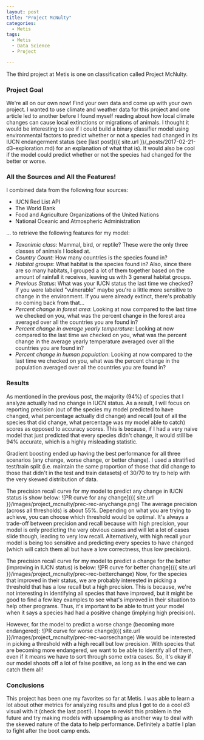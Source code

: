 ```yaml
---
layout: post
title: "Project McNulty"
categories:
  - Metis
tags:
  - Metis
  - Data Science
  - Project

---
```

The third project at Metis is one on classification called Project McNulty.

### Project Goal
We're all on our own now! Find your own data and come up with your own project. I wanted to use climate and weather data for this project and one article led to another before I found myself reading about how local climate changes can cause local extinctions or migrations of animals. I thought it would be interesting to see if I could build a binary classifier model using environmental factors to predict whether or not a species had changed in its IUCN endangerment status (see [last post]({{ site.url }}/_posts/2017-02-21-d3-exploration.md) for an explanation of what that is). It would also be cool if the model could predict whether or not the species had changed for the better or worse. 

### All the Sources and All the Features!
I combined data from the following four sources:

* IUCN Red List API
* The World Bank
* Food and Agriculture Organizations of the United Nations
* National Oceanic and Atmospheric Administration

... to retrieve the following features for my model:

* *Taxonimic class*: Mammal, bird, or reptile? These were the only three classes of animals I looked at.
* *Country Count*: How many countries is the species found in? 
* *Habitat groups*: What habitat is the species found in? Also, since there are so many habitats, I grouped a lot of them together based on the amount of rainfall it receives, leaving us with 3 general habitat groups. 
* *Previous Status*: What was your IUCN status the last time we checked? If you were labeled "vulnerable" maybe you're a little more sensitive to change in the environment. If you were already extinct, there's probably no coming back from that...
* *Percent change in forest area*: Looking at now compared to the last time we checked on you, what was the percent change in the forest area averaged over all the countries you are found in?
* *Percent change in average yearly temperature*: Looking at now compared to the last time we checked on you, what was the percent change in the average yearly temperature averaged over all the countries you are found in?
* *Percent change in human population*: Looking at now compared to the last time we checked on you, what was the percent change in the population averaged over all the countries you are found in?

### Results
As mentioned in the previous post, the majority (94%) of species that I analyze actually had no change in IUCN status. As a result, I will focus on reporting precision (out of the species my model predicted to have changed, what percentage actually did change) and recall (out of all the species that did change, what percentage was my model able to catch) scores as opposed to accuracy scores. This is because, if I had a very naive model that just predicted that every species didn't change, it would still be 94% accurate, which is a highly misleading statistic. 

Gradient boosting ended up having the best performance for all three scenarios (any change, worse change, or better change). I used a stratified test/train split (i.e. maintain the same proportion of those that did change to those that didn't in the test and train datasets) of 30/70 to try to help with the very skewed distribution of data.   

The precision recall curve for my model to predict any change in IUCN status is show below:
![PR curve for any change]({{ site.url }}/images/project_mcnulty/prec-rec-anychange.png)
The average precision (across all thresholds) is about 55%. Depending on what you are trying to achieve, you can choose which threshold would be optimal. It's always a trade-off between precision and recall because with high precision, your model is only predicting the very obvious cases and will let a lot of cases slide though, leading to very low recall. Alternatively, with high recall your model is being too sensitive and predicting every species to have changed (which will catch them all but have a low correctness, thus low precision). 

The precision recall curve for my model to predict a change for the better (improving in IUCN status) is below:
![PR curve for better change]({{ site.url }}/images/project_mcnulty/prec-rec-betterchange)
Now, for the species that improved in their status, we are probably interested in picking a threshold that has a low recall but a high precision. This is because, we're not interesting in identifying all species that have improved, but it might be good to find a few key examples to see what's improved in their situation to help other programs. Thus, it's important to be able to trust your model when it says a species had had a positive change (implying high precision). 

However, for the model to predict a worse change (becoming more endangered):
![PR curve for worse change]({{ site.url }}/images/project_mcnulty/prec-rec-worsechange)
We would be interested in picking a threshold with a high recall but low precision. With species that are becoming more endangered, we want to be able to identify all of them, even if it means we have to sort through some extra cases. So, it's okay if our model shoots off a lot of false positive, as long as in the end we can catch them all! 

### Conclusions
This project has been one my favorites so far at Metis. I was able to learn a lot about other metrics for analyzing results and plus I got to do a cool d3 visual with it (check the last post!). I hope to revisit this problem in the future and try making models with upsampling as another way to deal with the skewed nature of the data to help performance. Definitely a battle I plan to fight after the boot camp ends. 



